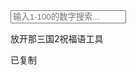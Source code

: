 
<html lang="zh-CN">
<head>
  <meta charset="UTF-8">
  <meta name="viewport" content="width=device-width, initial-scale=1.0">
  <title>端午祝福语</title>
  <script src="https://cdn.tailwindcss.com"></script>
  <link href="https://cdn.jsdelivr.net/npm/font-awesome@4.7.0/css/font-awesome.min.css" rel="stylesheet">
  
  <script>
    tailwind.config = {
      theme: {
        extend: {
          colors: {
            primary: '#165DFF',
            success: '#00B42A',
            neutral: '#F5F7FA',
            'neutral-dark': '#4E5969',
          },
          fontFamily: {
            inter: ['Inter', 'system-ui', 'sans-serif'],
          },
          boxShadow: {
            'custom': '0 2px 8px rgba(0, 0, 0, 0.06)',
            'highlight': '0 0 0 3px rgba(22, 93, 255, 0.2)',
          }
        },
      }
    }
  </script>
  
  <style type="text/tailwindcss">
    @layer utilities {
      .content-auto {
        content-visibility: auto;
      }
      .text-balance {
        text-wrap: balance;
      }
      .transition-custom {
        transition: all 0.3s cubic-bezier(0.4, 0, 0.2, 1);
      }
      .scale-hover {
        transition: transform 0.2s ease;
      }
      .scale-hover:hover {
        transform: scale(1.02);
      }
      .card-highlight {
        transform: scale(1.03);
        box-shadow: 0 6px 20px rgba(22, 93, 255, 0.15);
        z-index: 10;
      }
      .search-fixed {
        position: fixed;
        top: 0;
        left: 0;
        right: 0;
        z-index: 50;
        padding: 1rem;
        background-color: rgba(255, 255, 255, 0.95);
        backdrop-filter: blur(8px);
        box-shadow: 0 2px 8px rgba(0, 0, 0, 0.05);
      }
    }
  </style>
</head>
<body class="font-inter bg-neutral min-h-screen">
  <!-- 搜索框 -->
  <div id="searchContainer" class="px-4 py-6 bg-white">
    <div class="max-w-6xl mx-auto">
      <div class="relative">
        <input type="text" id="searchInput" placeholder="输入1-100的数字搜索..." 
               class="w-full pl-10 pr-4 py-3 rounded-xl border border-gray-200 focus:ring-2 focus:ring-primary/30 focus:border-primary outline-none transition-custom" maxlength="3">
        <i class="fa fa-search absolute left-4 top-1/2 transform -translate-y-1/2 text-gray-400"></i>
      </div>
    </div>
  </div>

  <!-- 主内容区 -->
  <main class="max-w-6xl mx-auto px-4 pb-16 pt-4">
    <!-- 祝福语列表 -->
    <div class="grid grid-cols-1 gap-4" id="blessingContainer">
      <!-- 祝福语卡片将通过JavaScript动态生成 -->
    </div>
  </main>

  <!-- 页脚 -->
  <footer class="bg-white border-t border-gray-200 py-4">
    <div class="max-w-7xl mx-auto px-4 text-center">
      <p class="text-gray-500 text-xs">放开那三国2祝福语工具 </p>
    </div>
  </footer>

  <!-- 复制成功提示 -->
  <div id="toast" class="fixed bottom-8 left-1/2 transform -translate-x-1/2 bg-success text-white px-6 py-3 rounded-lg shadow-lg opacity-0 transition-opacity duration-300 flex items-center">
    <i class="fa fa-check-circle mr-2"></i>
    <span>已复制</span>
  </div>

  <script>
    // 祝福语数据
    const blessings = [
      { id: 1, content: "祝大家端午安康" },
      { id: 2, content: "香囊寄思" },
      { id: 3, content: "粽子飘香" },
      { id: 4, content: "万树千山粽是情" },
      { id: 5, content: "送你一颗好运粽" },
      { id: 6, content: "五月五赛龙舟" },
      { id: 7, content: "好的东西就需要分享" },
      { id: 8, content: "愿幸福的粽叶裹住你" },
      { id: 9, content: "送你一只香甜粽子" },
      { id: 10, content: "想拉着你的手一起看龙舟" },
      { id: 11, content: "禁止端午节不理我" },
      { id: 12, content: "今年送你的粽子不一般" },
      { id: 13, content: "祝你端午吉祥如意" },
      { id: 14, content: "希望你粽是幸运" },
      { id: 15, content: "蒲月初五是端午" },
      { id: 16, content: "青绿的粽叶包裹浓浓的真情" },
      { id: 17, content: "五色的丝线迎风飞舞" },
      { id: 18, content: "五色新丝缠角粽" },
      { id: 19, content: "汨罗江在诉说着一段神奇的故事" },
      { id: 20, content: "又是佳节好时光" },
      { id: 21, content: "热烈龙舟划动着千年的祈愿" },
      { id: 22, content: "愿你品尝出人生的夸姣和蒲月五的情怀" },
      { id: 23, content: "吃的是粽子甜的是生活" },
      { id: 24, content: "长长丝线绑健康" },
      { id: 25, content: "六月的轻风飘来淡淡的粽香" },
      { id: 26, content: "甜甜粽馅溢飘香" },
      { id: 27, content: "希望祝福能随着艾叶的淡淡清香飘到你那里" },
      { id: 28, content: "赛舟驰骋处处祥" },
      { id: 29, content: "汨罗江在诉说着一段传奇的故事" },
      { id: 30, content: "五月端午粽糕飘香" },
      { id: 31, content: "粽叶艾草继续着不变的清香" },
      { id: 32, content: "投粽江河喂鱼以祭屈原" },
      { id: 33, content: "片片艾叶片片情" },
      { id: 34, content: "温婉甜粽在线打call" },
      { id: 35, content: "咸甜之争烽烟再起" },
      { id: 36, content: "只有油润不腻味道香甜的肉粽才是王道" },
      { id: 37, content: "深红色的咸肉泛着油光" },
      { id: 38, content: "咬上一口仿佛时间都禁止了" },
      { id: 39, content: "还有鲜香无比的蛋黄肉粽" },
      { id: 40, content: "丰富的口感让我欲罢不能" },
      { id: 41, content: "肉粽知道灵魂的去处" },
      { id: 42, content: "肉粽党发言完毕" },
      { id: 43, content: "清清爽爽的甜粽才是人间值得" },
      { id: 44, content: "雪白的糯米包着甜甜的蜜枣" },
      { id: 45, content: "一定要让粽子在凉水里冷静一下" },
      { id: 46, content: "粘上点白糖就更绝了" },
      { id: 47, content: "白糖会使糯米更加的香甜弹牙" },
      { id: 48, content: "那种幸福从脚尖直冲到天灵盖的感觉" },
      { id: 49, content: "永生都难以忘记" },
      { id: 50, content: "甜粽党发言完毕" },
      { id: 51, content: "到底是甜粽还是咸粽呢" },
      { id: 52, content: "我觉得你要比粽子甜上那么一点" },
      { id: 53, content: "乘着龙舟给你捎来端午的问候" },
      { id: 54, content: "清香的叶子层层叠叠" },
      { id: 55, content: "祝你健康平安过个清清凉凉的夏天" },
      { id: 56, content: "红红的樱桃红红的枣" },
      { id: 57, content: "用艾叶把烦恼都赶跑" },
      { id: 58, content: "愿你拥有人间最美好最珍贵的一切" },
      { id: 59, content: "五月初五恰逢端阳" },
      { id: 60, content: "端午的祝福悄然而至" },
      { id: 61, content: "小小的粽子里藏着我最真的心意" },
      { id: 62, content: "愿你平安喜乐" },
      { id: 63, content: "在江面的龙舟上再续永恒的主题" },
      { id: 64, content: "相比粽子的甜咸我在意的是假期的长短" },
      { id: 65, content: "无" },
      { id: 66, content: "一层层的粽叶包裹的都是生活的香甜" },
      { id: 67, content: "整个六月都飘着艾叶配粽子的香气" },
      { id: 68, content: "我永远支持甜粽" },
      { id: 69, content: "没什么好说的粽子就该是咸的" },
      { id: 70, content: "无" },
      { id: 71, content: "甜的咸的其实都行" },
      { id: 72, content: "让我们一起干了这杯雄黄酒" },
      { id: 73, content: "这枚香袋是我亲手做的" },
      { id: 74, content: "用千娇百媚的芭蕉叶把你轻轻包裹" },
      { id: 75, content: "让纸鸢带着我的祝福飞向你" },
      { id: 76, content: "挂着彩绳放风筝是端午最开心的事了" },
      { id: 77, content: "平安吉祥端午安康" },
      { id: 78, content: "艾蒿高高门前舞" },
      { id: 79, content: "苇叶和糯米也包含着对屈原的无限敬意" },
      { id: 80, content: "路漫漫其修远兮" },
      { id: 81, content: "吾将上下而求索" },
      { id: 82, content: "吃粽子的同时也要记得驱五毒哦" },
      { id: 83, content: "万人齐赛龙舟真是再壮观不过了" },
      { id: 84, content: "这五彩的丝线缠着的是我的无尽牵挂" },
      { id: 85, content: "我可是最棒的龙舟手" },
      { id: 86, content: "希望你的六月有西瓜的清凉" },
      { id: 87, content: "无" },
      { id: 88, content: "希望六月能善待你" },
      { id: 89, content: "一株暗香四溢的艾草传递着我的情意" },
      { id: 90, content: "端午假期能见到你才是最幸福的事" },
      { id: 91, content: "粽子和我的爱意一样都是甜的" },
      { id: 92, content: "清润端阳节" },
      { id: 93, content: "茅檐插艾新" },
      { id: 94, content: "浴兰包粽念忠臣" },
      { id: 95, content: "千古不亡湘水身" },
      { id: 96, content: "甜的咸的我都吃" },
      { id: 97, content: "咸蛋黄遇见白糯米" },
      { id: 98, content: "幸运的我遇见最好的你" },
      { id: 99, content: "我从咸粽区来看甜粽区的你" },
      { id: 100, content: "无" }
    ];

    // 页面加载完成后执行
    document.addEventListener('DOMContentLoaded', function() {
      // 渲染全部100条祝福语
      renderBlessings(blessings);
      
      // 初始化事件监听
      initEventListeners();
      
      // 监听滚动事件，固定搜索框
      window.addEventListener('scroll', handleScroll);
    });

    // 处理滚动事件
    function handleScroll() {
      const searchContainer = document.getElementById('searchContainer');
      const scrollTop = window.scrollY;
      
      if (scrollTop > 50) {
        searchContainer.classList.add('search-fixed');
        document.body.style.paddingTop = '100px';
      } else {
        searchContainer.classList.remove('search-fixed');
        document.body.style.paddingTop = '0';
      }
    }

    // 渲染祝福语列表
    function renderBlessings(blessingsList, highlightedId = null) {
      const container = document.getElementById('blessingContainer');
      container.innerHTML = '';
      
      if (blessingsList.length === 0) {
        container.innerHTML = `
          <div class="col-span-full text-center py-12">
            <i class="fa fa-search text-4xl text-gray-300 mb-4"></i>
            <p class="text-gray-500">请输入1-100之间的数字</p>
          </div>
        `;
        return;
      }
      
      blessingsList.forEach(blessing => {
        const card = document.createElement('div');
        const isHighlighted = highlightedId === blessing.id;
        
        card.className = `bg-white rounded-xl shadow-custom p-4 scale-hover ${isHighlighted ? 'card-highlight border border-primary' : 'border border-gray-100'}`;
        card.innerHTML = `
          <div class="flex items-start mb-3">
            <div class="w-8 h-8 rounded-full bg-primary/10 flex items-center justify-center mr-3 flex-shrink-0">
              <span class="text-primary font-bold text-sm">${blessing.id}</span>
            </div>
          </div>
          <p class="text-gray-800 mb-3 text-balance text-sm ${blessing.content === '无' ? 'text-gray-400 italic' : ''}">
            ${blessing.content === '无' ? '（无）' : blessing.content}
          </p>
          <div class="flex justify-between items-center">
            <span class="text-xs text-gray-400">ID: ${blessing.id.toString().padStart(3, '0')}</span>
            <button class="copy-btn px-3 py-1.5 bg-primary text-white rounded-lg hover:bg-primary/90 transition-custom flex items-center text-sm" data-id="${blessing.id}">
              <i class="fa fa-copy mr-1"></i> 复制
            </button>
          </div>
        `;
        container.appendChild(card);
        
        // 如果是高亮卡片，滚动到视图中央
        if (isHighlighted) {
          setTimeout(() => {
            card.scrollIntoView({ behavior: 'smooth', block: 'center' });
          }, 100);
        }
      });
      
      // 添加复制按钮事件监听
      document.querySelectorAll('.copy-btn').forEach(btn => {
        btn.addEventListener('click', function() {
          const id = parseInt(this.getAttribute('data-id'));
          const blessing = blessings.find(b => b.id === id);
          
          // 复制时不包含序号，无内容则提示
          if (blessing.content === '无') {
            showToast('此条祝福语无内容');
            return;
          }
          
          copyToClipboard(blessing.content);
          showToast();
          
          // 更新按钮状态
          const originalText = this.innerHTML;
          this.innerHTML = '<i class="fa fa-check mr-1"></i> 已复制';
          this.classList.add('bg-success');
          this.classList.remove('bg-primary');
          
          // 恢复按钮状态
          setTimeout(() => {
            this.innerHTML = originalText;
            this.classList.remove('bg-success');
            this.classList.add('bg-primary');
          }, 2000);
        });
      });
    }

    // 初始化事件监听
    function initEventListeners() {
      // 搜索功能
      const searchInput = document.getElementById('searchInput');
      searchInput.addEventListener('input', function() {
        const searchTerm = this.value.trim();
        
        // 清空输入时显示全部祝福语
        if (searchTerm === '') {
          renderBlessings(blessings);
          return;
        }
        
        // 检查是否为数字
        const number = parseInt(searchTerm);
        if (isNaN(number) || number < 1 || number > 100) {
          renderBlessings([]);
          return;
        }
        
        // 找到对应祝福语并高亮显示
        const found = blessings.find(b => b.id === number);
        if (found) {
          // 将找到的祝福语移到数组第一个位置
          const newBlessingsOrder = [...blessings];
          const index = newBlessingsOrder.findIndex(b => b.id === number);
          if (index !== -1) {
            const [blessing] = newBlessingsOrder.splice(index, 1);
            newBlessingsOrder.unshift(blessing);
          }
          renderBlessings(newBlessingsOrder, number);
        } else {
          renderBlessings([]);
        }
      });
    }

    // 复制到剪贴板
    function copyToClipboard(text) {
      navigator.clipboard.writeText(text)
        .catch(err => {
          console.error('复制失败: ', err);
          // 备选方案：创建临时文本域复制
          const textArea = document.createElement('textarea');
          textArea.value = text;
          textArea.style.position = 'fixed';
          document.body.appendChild(textArea);
          textArea.select();
          document.execCommand('copy');
          document.body.removeChild(textArea);
        });
    }

    // 显示提示框
    function showToast(message = '已复制') {
      const toast = document.getElementById('toast');
      toast.querySelector('span').textContent = message;
      toast.classList.replace('opacity-0', 'opacity-100');
      
      setTimeout(() => {
        toast.classList.replace('opacity-100', 'opacity-0');
      }, 2000);
    }
  </script>

    
